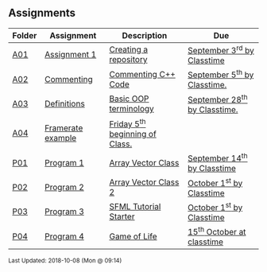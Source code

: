## Assignments
| Folder | Assignment | Description | Due|
 | ------------|------------|------------|------------|
 | [A01](/Users/griffin/Code/Courses/2143-Object-Oriented-Programming/tree/master/Assignments/A01) | [ Assignment 1 ](/Users/griffin/Code/Courses/2143-Object-Oriented-Programming/tree/master/Assignments/A01) | [ Creating a repository](/Users/griffin/Code/Courses/2143-Object-Oriented-Programming/tree/master/Assignments/A01) | [September 3<sup>rd</sup> by Classtime](/Users/griffin/Code/Courses/2143-Object-Oriented-Programming/tree/master/Assignments/A01) |
 | [A02](/Users/griffin/Code/Courses/2143-Object-Oriented-Programming/tree/master/Assignments/A02) | [ Commenting ](/Users/griffin/Code/Courses/2143-Object-Oriented-Programming/tree/master/Assignments/A02) | [ Commenting C++ Code](/Users/griffin/Code/Courses/2143-Object-Oriented-Programming/tree/master/Assignments/A02) | [September 5<sup>th</sup> by Classtime.](/Users/griffin/Code/Courses/2143-Object-Oriented-Programming/tree/master/Assignments/A02) |
 | [A03](/Users/griffin/Code/Courses/2143-Object-Oriented-Programming/tree/master/Assignments/A03) | [ Definitions ](/Users/griffin/Code/Courses/2143-Object-Oriented-Programming/tree/master/Assignments/A03) | [ Basic OOP terminology](/Users/griffin/Code/Courses/2143-Object-Oriented-Programming/tree/master/Assignments/A03) | [September 28<sup>th</sup> by Classtime.](/Users/griffin/Code/Courses/2143-Object-Oriented-Programming/tree/master/Assignments/A03) |
 | [A04](/Users/griffin/Code/Courses/2143-Object-Oriented-Programming/tree/master/Assignments/A04) | [ Framerate example](/Users/griffin/Code/Courses/2143-Object-Oriented-Programming/tree/master/Assignments/A04) | [Friday 5<sup>th</sup> beginning of Class.](/Users/griffin/Code/Courses/2143-Object-Oriented-Programming/tree/master/Assignments/A04) |
 | [P01](/Users/griffin/Code/Courses/2143-Object-Oriented-Programming/tree/master/Assignments/P01) | [ Program 1 ](/Users/griffin/Code/Courses/2143-Object-Oriented-Programming/tree/master/Assignments/P01) | [ Array Vector Class](/Users/griffin/Code/Courses/2143-Object-Oriented-Programming/tree/master/Assignments/P01) | [September 14<sup>th</sup> by Classtime](/Users/griffin/Code/Courses/2143-Object-Oriented-Programming/tree/master/Assignments/P01) |
 | [P02](/Users/griffin/Code/Courses/2143-Object-Oriented-Programming/tree/master/Assignments/P02) | [ Program 2 ](/Users/griffin/Code/Courses/2143-Object-Oriented-Programming/tree/master/Assignments/P02) | [ Array Vector Class 2](/Users/griffin/Code/Courses/2143-Object-Oriented-Programming/tree/master/Assignments/P02) | [October 1<sup>st</sup> by Classtime](/Users/griffin/Code/Courses/2143-Object-Oriented-Programming/tree/master/Assignments/P02) |
 | [P03](/Users/griffin/Code/Courses/2143-Object-Oriented-Programming/tree/master/Assignments/P03) | [ Program 3 ](/Users/griffin/Code/Courses/2143-Object-Oriented-Programming/tree/master/Assignments/P03) | [ SFML Tutorial Starter](/Users/griffin/Code/Courses/2143-Object-Oriented-Programming/tree/master/Assignments/P03) | [October 1<sup>st</sup> by Classtime](/Users/griffin/Code/Courses/2143-Object-Oriented-Programming/tree/master/Assignments/P03) |
 | [P04](/Users/griffin/Code/Courses/2143-Object-Oriented-Programming/tree/master/Assignments/P04) | [ Program 4 ](/Users/griffin/Code/Courses/2143-Object-Oriented-Programming/tree/master/Assignments/P04) | [ Game of Life](/Users/griffin/Code/Courses/2143-Object-Oriented-Programming/tree/master/Assignments/P04) | [15<sup>th</sup> October at classtime](/Users/griffin/Code/Courses/2143-Object-Oriented-Programming/tree/master/Assignments/P04) |

<sup>Last Updated: 2018-10-08 (Mon @ 09:14)</sup>